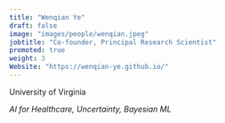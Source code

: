 ```yaml
---
title: "Wenqian Ye"
draft: false
image: "images/people/wenqian.jpeg"
jobtitle: "Co-founder, Principal Research Scientist"
promoted: true
weight: 3
Website: "https://wenqian-ye.github.io/" 
---
```


University of Virginia

*AI for Healthcare, Uncertainty, Bayesian ML*


